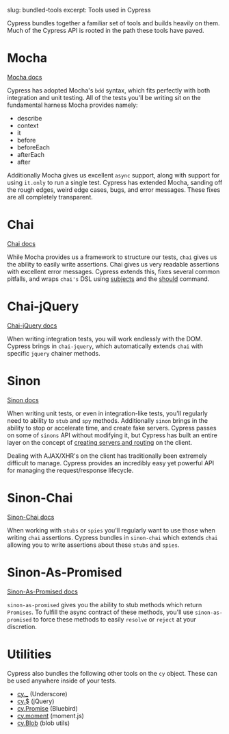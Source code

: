 slug: bundled-tools
excerpt: Tools used in Cypress

Cypress bundles together a familiar set of tools and builds heavily on them. Much of the Cypress API is rooted in the path these tools have paved.

# Mocha

[Mocha docs](http://mochajs.org/)

Cypress has adopted Mocha's `bdd` syntax, which fits perfectly with both integration and unit testing. All of the tests you'll be writing sit on the fundamental harness Mocha provides namely:

* describe
* context
* it
* before
* beforeEach
* afterEach
* after

Additionally Mocha gives us excellent `async` support, along with support for using `it.only` to run a single test. Cypress has extended Mocha, sanding off the rough edges, weird edge cases, bugs, and error messages. These fixes are all completely transparent.

# Chai

[Chai docs](http://chaijs.com/)

While Mocha provides us a framework to structure our tests, `chai` gives us the ability to easily write assertions. Chai gives us very readable assertions with excellent error messages. Cypress extends this, fixes several common pitfalls, and wraps `chai's` DSL using [subjects](http://on.cypress.io/guides/making-assertions) and the [should](http://on.cypress.io/api/should) command.

# Chai-jQuery

[Chai-jQuery docs](https://github.com/chaijs/chai-jquery)

When writing integration tests, you will work endlessly with the DOM. Cypress brings in `chai-jquery`, which automatically extends `chai` with specific `jquery` chainer methods.

# Sinon

[Sinon docs](http://sinonjs.org/)

When writing unit tests, or even in integration-like tests, you'll regularly need to ability to `stub` and `spy` methods. Additionally `sinon` brings in the ability to stop or accelerate time, and create fake servers. Cypress passes on some of `sinons` API without modifying it, but Cypress has built an entire layer on the concept of [creating servers and routing](http://on.cypress.io/guides/network-requests-xhr) on the client.

Dealing with AJAX/XHR's on the client has traditionally been extremely difficult to manage. Cypress provides an incredibly easy yet powerful API for managing the request/response lifecycle.

# Sinon-Chai

[Sinon-Chai docs](https://github.com/domenic/sinon-chai)

When working with `stubs` or `spies` you'll regularly want to use those when writing `chai` assertions. Cypress bundles in `sinon-chai` which extends `chai` allowing you to write assertions about these `stubs` and `spies`.

# Sinon-As-Promised

[Sinon-As-Promised docs](https://github.com/bendrucker/sinon-as-promised)

`sinon-as-promised` gives you the ability to stub methods which return `Promises`. To fulfill the async contract of these methods, you'll use `sinon-as-promised` to force these methods to easily `resolve` or `reject` at your discretion.

# Utilities

Cypress also bundles the following other tools on the `cy` object. These can be used anywhere inside of your tests.

- [cy._](underscore)  (Underscore)
- [cy.$](jquery) (jQuery)
- [cy.Promise](promise) (Bluebird)
- [cy.moment](moment) (moment.js)
- [cy.Blob](blob) (blob utils)